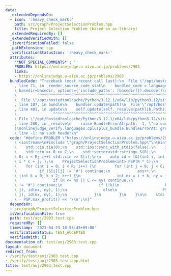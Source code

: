 ```yaml
---
data:
  _extendedDependsOn:
  - icon: ':heavy_check_mark:'
    path: src/graph/ProjectSelectionProblem.hpp
    title: Project Selection Problem (based on ac-library)
  _extendedRequiredBy: []
  _extendedVerifiedWith: []
  _isVerificationFailed: false
  _pathExtension: cpp
  _verificationStatusIcon: ':heavy_check_mark:'
  attributes:
    '*NOT_SPECIAL_COMMENTS*': ''
    PROBLEM: https://onlinejudge.u-aizu.ac.jp/problems/2903
    links:
    - https://onlinejudge.u-aizu.ac.jp/problems/2903
  bundledCode: "Traceback (most recent call last):\n  File \"/opt/hostedtoolcache/Python/3.12.1/x64/lib/python3.12/site-packages/onlinejudge_verify/documentation/build.py\"\
    , line 71, in _render_source_code_stat\n    bundled_code = language.bundle(stat.path,\
    \ basedir=basedir, options={'include_paths': [basedir]}).decode()\n          \
    \         ^^^^^^^^^^^^^^^^^^^^^^^^^^^^^^^^^^^^^^^^^^^^^^^^^^^^^^^^^^^^^^^^^^^^^^^^^^^^^^^^^\n\
    \  File \"/opt/hostedtoolcache/Python/3.12.1/x64/lib/python3.12/site-packages/onlinejudge_verify/languages/cplusplus.py\"\
    , line 187, in bundle\n    bundler.update(path)\n  File \"/opt/hostedtoolcache/Python/3.12.1/x64/lib/python3.12/site-packages/onlinejudge_verify/languages/cplusplus_bundle.py\"\
    , line 401, in update\n    self.update(self._resolve(pathlib.Path(included), included_from=path))\n\
    \                ^^^^^^^^^^^^^^^^^^^^^^^^^^^^^^^^^^^^^^^^^^^^^^^^^^^^^^^^^\n \
    \ File \"/opt/hostedtoolcache/Python/3.12.1/x64/lib/python3.12/site-packages/onlinejudge_verify/languages/cplusplus_bundle.py\"\
    , line 260, in _resolve\n    raise BundleErrorAt(path, -1, \"no such header\"\
    )\nonlinejudge_verify.languages.cplusplus_bundle.BundleErrorAt: graph/ProjectSelectionProblem.hpp:\
    \ line -1: no such header\n"
  code: "#define PROBLEM \"https://onlinejudge.u-aizu.ac.jp/problems/2903\"\n\n#include\
    \ <iostream>\n#include \"graph/ProjectSelectionProblem.hpp\"\n\nint main() {\n\
    \    std::cin.tie(0);\n    std::ios::sync_with_stdio(false);\n    int R, C;\n\
    \    std::cin >> R >> C;\n    std::vector<std::string> S(R);\n    for (int i =\
    \ 0; i < R; i++) std::cin >> S[i];\n\n    auto id = [&](int i, int j) { return\
    \ i * C + j; };\n    ProjectSelectionProblem<int> PSP(R * C);\n    int ans = 0;\n\
    \    for (int i = 0; i < R; i++) {\n        for (int j = 0; j < C; j++) {\n  \
    \          if (S[i][j] != '#') continue;\n            ans++;\n            for\
    \ (int k = 0; k < 2; k++) {\n                int nx = i + k, ny = j + 1 - k;\n\
    \                if (R <= nx || C <= ny) continue;\n                if (S[nx][ny]\
    \ != '#') continue;\n                if (!k)\n                    PSP.x_false_y_false_profit(id(i,\
    \ j), id(nx, ny), 1);\n                else\n                    PSP.x_true_y_true_profit(id(i,\
    \ j), id(nx, ny), 1);\n            }\n        }\n    }\n\n    std::cout << ans\
    \ - PSP.max_profit() << '\\n';\n}"
  dependsOn:
  - src/graph/ProjectSelectionProblem.hpp
  isVerificationFile: true
  path: test/aoj/2903.test.cpp
  requiredBy: []
  timestamp: '2023-04-23 18:55:45+09:00'
  verificationStatus: TEST_ACCEPTED
  verifiedWith: []
documentation_of: test/aoj/2903.test.cpp
layout: document
redirect_from:
- /verify/test/aoj/2903.test.cpp
- /verify/test/aoj/2903.test.cpp.html
title: test/aoj/2903.test.cpp
---
```

